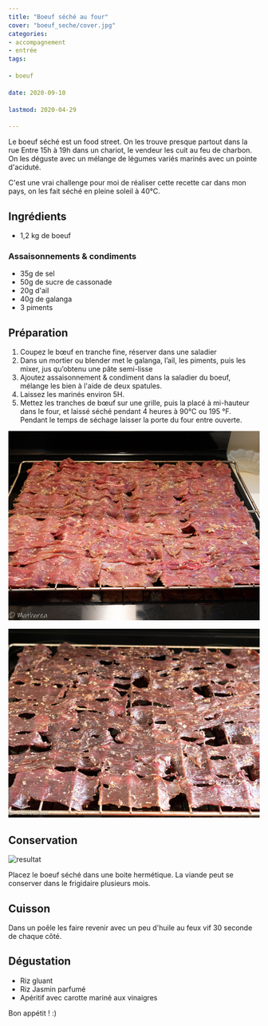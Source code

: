 ```yaml
---
title: "Boeuf séché au four"
cover: "boeuf_seche/cover.jpg"
categories:
- accompagnement
- entrée
tags:

- boeuf

date: 2020-09-10

lastmod: 2020-04-29

---
```

Le boeuf séché est un food street. On les trouve presque partout dans la rue Entre 15h à 19h dans un chariot, le vendeur les cuit au feu de charbon. On les déguste avec un mélange de légumes variés marinés avec un pointe d'aciduté.
<!--more-->

C'est une vrai challenge pour moi de réaliser cette recette car dans mon pays, on les fait séché en pleine soleil à 40°C. 

## Ingrédients ##

- 1,2 kg de boeuf

### Assaisonnements & condiments 

- 35g de sel
- 50g de sucre de cassonade
- 20g d'ail
- 40g de galanga
- 3 piments

## Préparation ##

1. Coupez le bœuf en tranche fine, réserver dans une saladier
2. Dans un mortier ou blender met le galanga, l’ail,  les piments, puis les mixer, jus qu’obtenu une pâte semi-lisse
3. Ajoutez assaisonnement & condiment dans la saladier du boeuf, mélange les bien à l'aide de deux spatules.
4. Laissez les marinés environ 5H. 
5. Mettez les tranches de bœuf sur une grille, puis la placé à mi-hauteur dans le four, et laissé séché pendant 4 heures à 90°C ou 195 °F. Pendant le temps de séchage laisser la porte du four entre ouverte.

![decoupe](04.jpg)

![decoupe](05.jpg)

## Conservation ##

![resultat](06.jpg)

Placez le boeuf séché dans une boite hermétique. La viande peut se conserver dans le frigidaire plusieurs mois.

## Cuisson ##

Dans un poêle les faire revenir avec un peu d'huile au feux vif 30 seconde de chaque côté.

## Dégustation ##

- Riz gluant
- Riz Jasmin parfumé
- Apéritif avec carotte mariné aux vinaigres

Bon appétit ! :)
